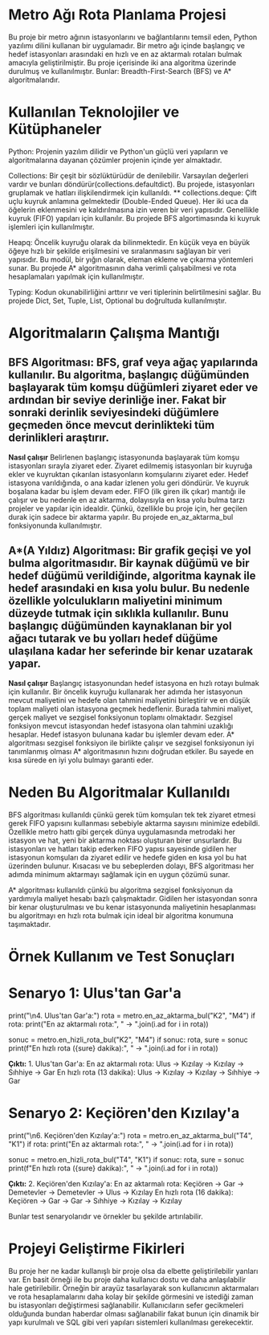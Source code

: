 # Metro Ağı Rota Planlama Projesi 

Bu proje bir metro ağının istasyonlarını ve bağlantılarını temsil eden, Python yazılımı dilini kullanan bir uygulamadır. Bir metro ağı içinde başlangıç ve hedef istasyonları arasındaki en hızlı ve en az aktarmalı rotaları bulmak amacıyla geliştirilmiştir. Bu proje içerisinde iki ana algoritma üzerinde durulmuş ve kullanılmıştır. Bunlar: Breadth-First-Search (BFS) ve A* algoritmalarıdır. 

# Kullanılan Teknolojiler ve Kütüphaneler 

Python: Projenin yazılım dilidir ve Python'un güçlü veri yapıların ve algoritmalarına dayanan çözümler projenin içinde yer almaktadır. 

Collections: Bir çeşit bir sözlüktürüdür de denilebilir. Varsayılan değerleri vardır ve bunları döndürür(collections.defaultdict). Bu projede, istasyonları gruplamak ve hatları ilişkilendirmek için kullanıldı.
** collections.deque: Çift uçlu kuyruk anlamına gelmektedir (Double-Ended Queue). Her iki uca da öğelerin eklenmesini ve kaldırılmasına izin veren bir veri yapısıdır. Genellikle kuyruk (FIFO) yapıları için kullanılır. Bu projede BFS algortimasında ki kuyruk işlemleri için kullanılmıştır. 

Heapq: Öncelik kuyruğu olarak da bilinmektedir. En küçük veya en büyük öğeye hızlı bir şekilde erişilmesini ve sıralanmasını sağlayan bir veri yapısıdır. Bu modül, bir yığın olarak, eleman ekleme ve çıkarma yöntemleri sunar. Bu projede A* algoritmasının daha verimli çalışabilmesi ve rota hesaplamaları yapılmak için kullanılmıştır. 

Typing: Kodun okunabilirliğini arttırır ve veri tiplerinin belirtilmesini sağlar. Bu projede Dict, Set, Tuple, List, Optional bu doğrultuda kullanılmıştır. 

# Algoritmaların Çalışma Mantığı 

## BFS Algoritması: BFS, graf veya ağaç yapılarında kullanılır. Bu algoritma, başlangıç düğümünden başlayarak tüm komşu düğümleri ziyaret eder ve ardından bir seviye derinliğe iner. Fakat bir sonraki derinlik seviyesindeki düğümlere geçmeden önce mevcut derinlikteki tüm derinlikleri araştırır.
**Nasıl çalışır**
Belirlenen başlangıç istasyonunda başlayarak tüm komşu istasyonları sırayla ziyaret eder.
Ziyaret edilmemiş istasyonları bir kuyruğa ekler ve kuyruktan çıkarılan istasyonların komşularını ziyaret eder.
Hedef istasyona varıldığında, o ana kadar izlenen yolu geri döndürür. Ve kuyruk boşalana kadar bu işlem devam eder.
FIFO (ilk giren ilk çıkar) mantığı ile çalışır ve bu nedenle en az aktarma, dolayısıyla en kısa yolu bulma tarzı projeler ve yapılar için idealdir. Çünkü, özellikle bu proje için, her geçilen durak için sadece bir aktarma yapılır.
Bu projede en_az_aktarma_bul fonksiyonunda kullanılmıştır. 

## A*(A Yıldız) Algoritması: Bir grafik geçişi ve yol bulma algoritmasıdır. Bir kaynak düğümü ve bir hedef düğümü verildiğinde, algoritma kaynak ile hedef arasındaki en kısa yolu bulur. Bu nedenle özellikle yolculukların maliyetini minimum düzeyde tutmak için sıklıkla kullanılır. Bunu başlangıç düğümünden kaynaklanan bir yol ağacı tutarak ve bu yolları hedef düğüme ulaşılana kadar her seferinde bir kenar uzatarak yapar. 
**Nasıl çalışır**
Başlangıç istasyonundan hedef istasyona en hızlı rotayı bulmak için kullanılır.
Bir öncelik kuyruğu kullanarak her adımda her istasyonun mevcut maliyetini ve hedefe olan tahmini maliyetini birleştirir ve en düşük toplam maliyeti olan istasyona geçmek hedeflenir. Burada tahmini maliyet, gerçek maliyet ve sezgisel fonksiyonun toplamı olmaktadır.
Sezgisel fonksiyon mevcut istasyondan hedef istasyona olan tahmini uzaklığı hesaplar.
Hedef istasyon bulunana kadar bu işlemler devam eder.
A* algoritması sezgisel fonksiyon ile birlikte çalışır ve sezgisel fonksiyonun iyi tanımlanmış olması A* algoritmasının hızını doğrudan etkiler. Bu sayede en kısa sürede en iyi yolu bulmayı garanti eder. 

# Neden Bu Algoritmalar Kullanıldı 

BFS algoritması kullanıldı çünkü gerek tüm komşuları tek tek ziyaret etmesi gerek FIFO yapısını kullanması sebebiyle aktarma sayısını minimize edebildi. Özellikle metro hattı gibi gerçek dünya uygulamasında metrodaki her istasyon ve hat, yeni bir aktarma noktası oluşturan birer unsurlardır. Bu istasyonları ve hatları takip ederken FIFO yapısı sayesinde gidilen her istasyonun komşuları da ziyaret edilir ve hedefe giden en kısa yol bu hat üzerinden bulunur. Kısacası ve bu sebeplerden dolayı, BFS algoritması her adımda minimum aktarmayı sağlamak için en uygun çözümü sunar. 

A* algoritması kullanıldı çünkü bu algoritma sezgisel fonksiyonun da yardımıyla maliyet hesabı bazlı çalışmaktadır. Gidilen her istasyondan sonra bir kenar oluşturulması ve bu kenar istasyonunda maliyetinin hesaplanması bu algoritmayı en hızlı rota bulmak için ideal bir algoritma konumuna taşımaktadır. 

# Örnek Kullanım ve Test Sonuçları 

# Senaryo 1: Ulus'tan Gar'a 

print("\n4. Ulus'tan Gar'a:") rota = metro.en_az_aktarma_bul("K2", "M4") if rota: print("En az aktarmalı rota:", " -> ".join(i.ad for i in rota)) 

sonuc = metro.en_hizli_rota_bul("K2", "M4") if sonuc: rota, sure = sonuc print(f"En hızlı rota ({sure} dakika):", " -> ".join(i.ad for i in rota)) 

**Çıktı:** 1. Ulus'tan Gar'a: En az aktarmalı rota: Ulus -> Kızılay -> Kızılay -> Sıhhiye -> Gar En hızlı rota (13 dakika): Ulus -> Kızılay -> Kızılay -> Sıhhiye -> Gar 

# Senaryo 2: Keçiören'den Kızılay'a 

print("\n6. Keçiören'den Kızılay'a:") rota = metro.en_az_aktarma_bul("T4", "K1") if rota: print("En az aktarmalı rota:", " -> ".join(i.ad for i in rota)) 

sonuc = metro.en_hizli_rota_bul("T4", "K1") if sonuc: rota, sure = sonuc print(f"En hızlı rota ({sure} dakika):", " -> ".join(i.ad for i in rota)) 

**Çıktı:** 2. Keçiören'den Kızılay'a: En az aktarmalı rota: Keçiören -> Gar -> Demetevler -> Demetevler -> Ulus -> Kızılay En hızlı rota (16 dakika): Keçiören -> Gar -> Gar -> Sıhhiye -> Kızılay -> Kızılay 

Bunlar test senaryolarıdır ve örnekler bu şekilde artırılabilir. 

# Projeyi Geliştirme Fikirleri 

Bu proje her ne kadar kullanışlı bir proje olsa da elbette geliştirilebilir yanları var. En basit örneği ile bu proje daha kullanıcı dostu ve daha anlaşılabilir hale getirilebilir. Örneğin bir arayüz tasarlayarak son kullanıcının aktarmaları ve rota hesaplamalarını daha kolay bir şekilde görmesini ve istediği zaman bu istasyonları değiştirmesi sağlanabilir. Kullanıcıların sefer gecikmeleri olduğunda bundan haberdar olması sağlanabilir fakat bunun için dinamik bir yapı kurulmalı ve SQL gibi veri yapıları sistemleri kullanılması gerekecektir. 

